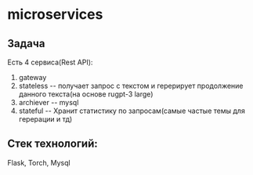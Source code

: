 # microservices
## Задача
Есть 4 сервиса(Rest API):
1) gateway
2) stateless -- получает запрос с текстом и герерирует продолжение данного текста(на основе rugpt-3 large)
3) archiever -- mysql
4) stateful -- Хранит статистику по запросам(самые частые темы для герерации и тд)

## Стек технологий:
Flask, Torch, Mysql
